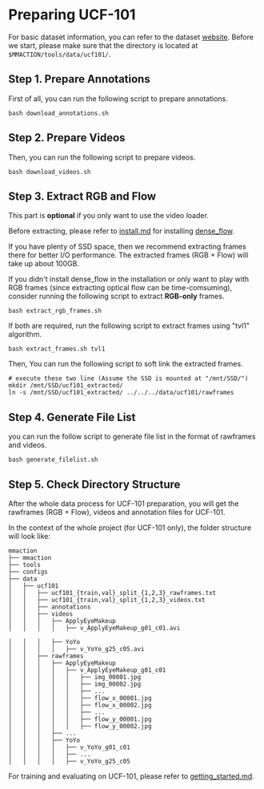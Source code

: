 # Preparing UCF-101

For basic dataset information, you can refer to the dataset [website](https://www.crcv.ucf.edu/data/UCF101.php).
Before we start, please make sure that the directory is located at `$MMACTION/tools/data/ucf101/`.

## Step 1. Prepare Annotations

First of all, you can run the following script to prepare annotations.

```shell
bash download_annotations.sh
```

## Step 2. Prepare Videos

Then, you can run the following script to prepare videos.

```shell
bash download_videos.sh
```

## Step 3. Extract RGB and Flow

This part is **optional** if you only want to use the video loader.

Before extracting, please refer to [install.md](/docs/install.md) for installing [dense_flow](https://github.com/innerlee/denseflow).

If you have plenty of SSD space, then we recommend extracting frames there for better I/O performance. The extracted frames (RGB + Flow) will take up about 100GB.

If you didn't install dense_flow in the installation or only want to play with RGB frames (since extracting optical flow can be time-comsuming), consider running the following script to extract **RGB-only** frames.

```shell
bash extract_rgb_frames.sh
```

If both are required, run the following script to extract frames using "tvl1" algorithm.

```shell
bash extract_frames.sh tvl1
```

Then, You can run the following script to soft link the extracted frames.

```shell
# execute these two line (Assume the SSD is mounted at "/mnt/SSD/")
mkdir /mnt/SSD/ucf101_extracted/
ln -s /mnt/SSD/ucf101_extracted/ ../../../data/ucf101/rawframes
```

## Step 4. Generate File List

you can run the follow script to generate file list in the format of rawframes and videos.

```shell
bash generate_filelist.sh
```

## Step 5. Check Directory Structure

After the whole data process for UCF-101 preparation,
you will get the rawframes (RGB + Flow), videos and annotation files for UCF-101.

In the context of the whole project (for UCF-101 only), the folder structure will look like:

```
mmaction
├── mmaction
├── tools
├── configs
├── data
│   ├── ucf101
│   │   ├── ucf101_{train,val}_split_{1,2,3}_rawframes.txt
│   │   ├── ucf101_{train,val}_split_{1,2,3}_videos.txt
│   │   ├── annotations
│   │   ├── videos
│   │   │   ├── ApplyEyeMakeup
│   │   │   │   ├── v_ApplyEyeMakeup_g01_c01.avi

│   │   │   ├── YoYo
│   │   │   │   ├── v_YoYo_g25_c05.avi
│   │   ├── rawframes
│   │   │   ├── ApplyEyeMakeup
│   │   │   │   ├── v_ApplyEyeMakeup_g01_c01
│   │   │   │   │   ├── img_00001.jpg
│   │   │   │   │   ├── img_00002.jpg
│   │   │   │   │   ├── ...
│   │   │   │   │   ├── flow_x_00001.jpg
│   │   │   │   │   ├── flow_x_00002.jpg
│   │   │   │   │   ├── ...
│   │   │   │   │   ├── flow_y_00001.jpg
│   │   │   │   │   ├── flow_y_00002.jpg
│   │   │   ├── ...
│   │   │   ├── YoYo
│   │   │   │   ├── v_YoYo_g01_c01
│   │   │   │   ├── ...
│   │   │   │   ├── v_YoYo_g25_c05

```

For training and evaluating on UCF-101, please refer to [getting_started.md](/docs/getting_started.md).
